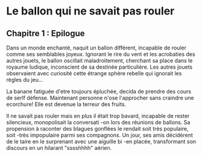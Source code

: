 # Le ballon qui ne savait pas rouler
## Chapitre 1 : Epilogue

Dans un monde enchanté, naquit un ballon différent, incapable de rouler comme ses semblables joyeux. 
Ignorant le rire du vent et les acrobaties des autres jouets, le ballon oscillait maladroitement, cherchant sa place dans le royaume ludique, inconscient de sa destinée particulière.
Les autres jouets observaient avec curiosité cette étrange sphère rebelle qui ignorait les règles du jeu...


La banane fatiguée d'etre toujours épluchée, decida de prendre des cours de serlf défense.
Maintenant personne n'ose l'approcher sans craindre une ecorchure!
 Elle est devenue la terreur des fruits.


Il ne savait pas rouler mais en plus il était trop bavard, incapable de rester silencieux, monopolisait la conversati
-on lors des réunions de ballons. Sa propension à raconter des blagues gonflées le rendait soit très populaire, soit 
-très impopulaire parmi ses compagnons. Un jour, ses amis décidèrent de le taire en le surprenant avec une aiguille bi
-en placée, transformant son discours en un hilarant "sssshhhh" aérien.

